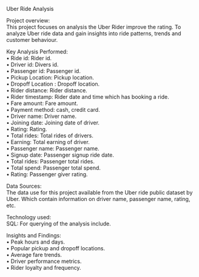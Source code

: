 Uber Ride Analysis

Project overview:<br>
This project focuses on  analysis the Uber Rider improve the rating. To analyze Uber ride data and gain insights into ride patterns, trends and customer behaviour.<br>

Key Analysis Performed:<br>
•	Ride id: Rider id.<br>
•	Driver id: Divers id.<br>
•	Passenger id: Passenger id.<br>
•	Pickup Location: Pickup location.<br>
•	Dropoff Location : Dropoff location.<br>
•	Rider distance: Rider distance.<br>
•	Rider timestamp: Rider date and time which has booking a ride.<br>
•	Fare amount: Fare amount.<br>
•	Payment method: cash, credit card.<br>
•	Driver name: Driver name.<br>
•	Joining date: Joining date of driver.<br>
•	Rating: Rating.<br>
•	Total rides: Total rides of drivers.<br>
•	Earning: Total earning of driver.<br>
•	Passenger name: Passenger name.<br>
•	Signup date: Passenger signup  ride date.<br>
•	Total rides: Passenger total rides.<br>
•	Total spend: Passenger total spend.<br>
•	Rating: Passenger giver rating.<br>

Data Sources:<br>
The data use for this project available from the Uber ride public dataset by Uber. Which  contain information on driver name, passenger name, rating, etc.<br>


Technology used: <br>
SQL: For querying of the analysis include.<br>

Insights and Findings:<br>
•	Peak hours and days.<br>
•	Popular pickup and dropoff locations.<br>
•	 Average fare trends.<br>
•	Driver performance metrics.<br>
•	Rider loyalty and frequency.<br>

